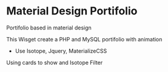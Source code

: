 # Material Design Portifolio
Portifolio based in material design

This Wisget create a PHP and MySQL portifolio with animation
- Use Isotope, Jquery, MaterializeCSS

Using cards to show and Isotope Filter